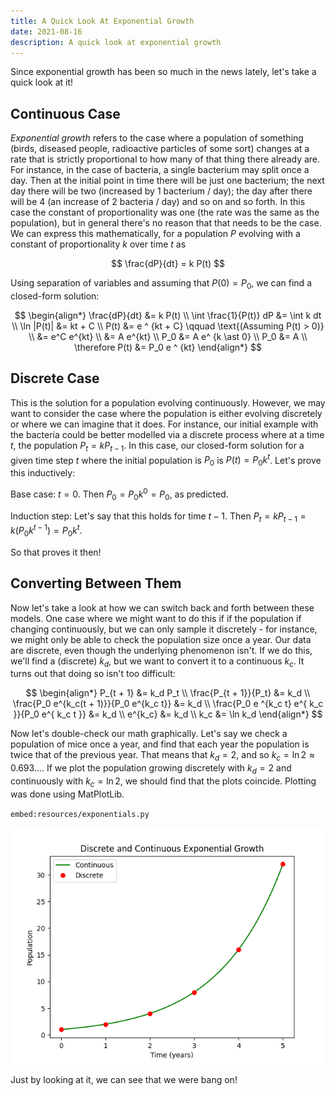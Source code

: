 ```yaml
---
title: A Quick Look At Exponential Growth
date: 2021-08-16
description: A quick look at exponential growth
---
```


Since exponential growth has been so much in the news lately, let's take a quick look at it!

## Continuous Case

_Exponential growth_ refers to the case where a population of something (birds, diseased people, radioactive particles of some sort) changes at a rate that is strictly proportional to how many of that thing there already are. For instance, in the case of bacteria, a single bacterium may split once a day. Then at the initial point in time there will be just one bacterium; the next day there will be two (increased by 1 bacterium / day); the day after there will be 4 (an increase of 2 bacteria / day) and so on and so forth. In this case the constant of proportionality was one (the rate was the same as the population), but in general there's no reason that that needs to be the case. We can express this mathematically, for a population $P$ evolving with a constant of proportionality $k$ over time $t$ as

$$
\frac{dP}{dt} = k P(t)
$$

Using separation of variables and assuming that $P(0) = P_0$, we can find a closed-form solution:

$$
\begin{align*}
\frac{dP}{dt} &= k P(t) \\
\int \frac{1}{P(t)} dP &= \int k dt  \\
\ln |P(t)| &= kt + C \\
P(t) &= e ^ {kt + C} \qquad \text{(Assuming P(t) > 0)} \\
 &= e^C e^{kt} \\
 &= A e^{kt} \\
P_0 &= A e^ {k \ast 0} \\
P_0 &= A \\
\therefore P(t) &= P_0 e ^ {kt}
\end{align*}
$$

## Discrete Case

This is the solution for a population evolving continuously. However, we may want to consider the case where the population is either evolving discretely or where we can imagine that it does. For instance, our initial example with the bacteria could be better modelled via a discrete process where at a time $t$, the population $P_t = kP_{t - 1}$. In this case, our closed-form solution for a given time step $t$ where the initial population is $P_0$ is $P(t) = P_0 k ^ t$. Let's prove this inductively:

Base case: $t = 0$. Then $P_0 = P_0 k ^ 0 = P_0$, as predicted.

Induction step: Let's say that this holds for time $t - 1$. Then $P_t = k P_{t - 1} = k \left( P_0 k^{t - 1} \right)  = P_0 k^t$.

So that proves it then!

## Converting Between Them

Now let's take a look at how we can switch back and forth between these models. One case where we might want to do this if if the population if changing continuously, but we can only sample it discretely - for instance, we might only be able to check the population size once a year. Our data are discrete, even though the underlying phenomenon isn't. If we do this, we'll find a (discrete) $k_d$, but we want to convert it to a continuous $k_c$. It turns out that doing so isn't too difficult:

$$
\begin{align*}
P_{t + 1} &= k_d P_t \\
\frac{P_{t + 1}}{P_t} &= k_d \\
\frac{P_0 e^{k_c(t + 1)}}{P_0 e^{k_c t}} &= k_d \\
\frac{P_0 e ^{k_c t} e^{ k_c }}{P_0 e^{ k_c t }} &= k_d \\
e^{k_c} &= k_d \\
k_c &= \ln k_d
\end{align*}
$$

Now let's double-check our math graphically. Let's say we check a population of mice once a year, and find that each year the population is twice that of the previous year. That means that $k_d = 2$, and so $k_c = \ln 2 \approx 0.693\dots$. If we plot the population growing discretely with $k_d = 2$ and continuously with $k_c = \ln 2$, we should find that the plots coincide. Plotting was done using MatPlotLib.

`embed:resources/exponentials.py`

![Continuous and Discrete Exponential Growth](./resources/exponentials.png)

Just by looking at it, we can see that we were bang on!

